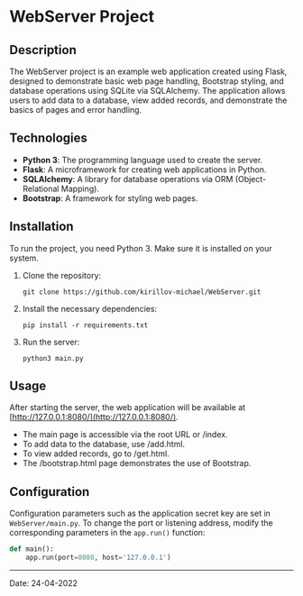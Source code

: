 # WebServer Project

## Description

The WebServer project is an example web application created using Flask, designed to demonstrate basic web page handling, Bootstrap styling, and database operations using SQLite via SQLAlchemy. The application allows users to add data to a database, view added records, and demonstrate the basics of pages and error handling.

## Technologies

- **Python 3**: The programming language used to create the server.
- **Flask**: A microframework for creating web applications in Python.
- **SQLAlchemy**: A library for database operations via ORM (Object-Relational Mapping).
- **Bootstrap**: A framework for styling web pages.

## Installation

To run the project, you need Python 3. Make sure it is installed on your system.

1. Clone the repository:

    `git clone https://github.com/kirillov-michael/WebServer.git`

2. Install the necessary dependencies:

    `pip install -r requirements.txt`

3. Run the server:

    `python3 main.py`

## Usage

After starting the server, the web application will be available at [http://127.0.0.1:8080/](http://127.0.0.1:8080/).

- The main page is accessible via the root URL or /index.
- To add data to the database, use /add.html.
- To view added records, go to /get.html.
- The /bootstrap.html page demonstrates the use of Bootstrap.

## Configuration

Configuration parameters such as the application secret key are set in `WebServer/main.py`. To change the port or listening address, modify the corresponding parameters in the `app.run()` function:

```python
def main():
    app.run(port=8080, host='127.0.0.1')
```

---

Date: 24-04-2022
